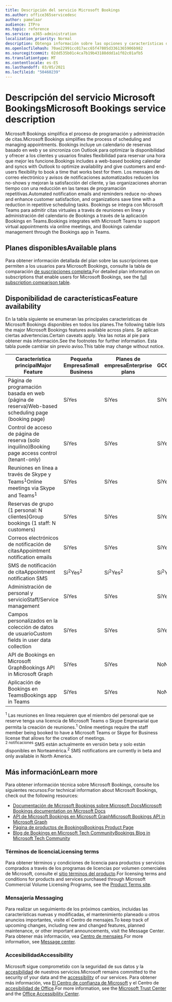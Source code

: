 ```yaml
---
title: Descripción del servicio Microsoft Bookings
ms.author: office365servicedesc
author: pamelaar
audience: ITPro
ms.topic: reference
ms.service: o365-administration
localization_priority: Normal
description: Obtenga información sobre las opciones y características del plan disponibles en Microsoft Bookings.
ms.openlocfilehash: 70ae22991cc017acc65f47805d3361365906b982
ms.sourcegitcommit: 02dd535b01c4ca7b19b43188ddd1a1f02c01afb5
ms.translationtype: MT
ms.contentlocale: es-ES
ms.lasthandoff: 03/05/2021
ms.locfileid: "50460239"
---
```

# <a name="microsoft-bookings-service-description"></a><span data-ttu-id="43b61-103">Descripción del servicio Microsoft Bookings</span><span class="sxs-lookup"><span data-stu-id="43b61-103">Microsoft Bookings service description</span></span>

<span data-ttu-id="43b61-104">Microsoft Bookings simplifica el proceso de programación y administración de citas.</span><span class="sxs-lookup"><span data-stu-id="43b61-104">Microsoft Bookings simplifies the process of scheduling and managing appointments.</span></span> <span data-ttu-id="43b61-105">Bookings incluye un calendario de reservas basado en web y se sincroniza con Outlook para optimizar la disponibilidad y ofrecer a los clientes y usuarios finales flexibilidad para reservar una hora que mejor les funcione.</span><span class="sxs-lookup"><span data-stu-id="43b61-105">Bookings includes a web-based booking calendar and syncs with Outlook to optimize availability and give customers and end-users flexibility to book a time that works best for them.</span></span> <span data-ttu-id="43b61-106">Los mensajes de correo electrónico y avisos de notificaciones automatizados reducen los no-shows y mejoran la satisfacción del cliente, y las organizaciones ahorran tiempo con una reducción en las tareas de programación repetitivas.</span><span class="sxs-lookup"><span data-stu-id="43b61-106">Automated notification emails and reminders reduce no-shows and enhance customer satisfaction, and organizations save time with a reduction in repetitive scheduling tasks.</span></span> <span data-ttu-id="43b61-107">Bookings se integra con Microsoft Teams para admitir citas virtuales a través de reuniones en línea y administración del calendario de Bookings a través de la aplicación Bookings en Teams.</span><span class="sxs-lookup"><span data-stu-id="43b61-107">Bookings integrates with Microsoft Teams to support virtual appointments via online meetings, and Bookings calendar management through the Bookings app in Teams.</span></span>

## <a name="available-plans"></a><span data-ttu-id="43b61-108">Planes disponibles</span><span class="sxs-lookup"><span data-stu-id="43b61-108">Available plans</span></span>

<span data-ttu-id="43b61-109">Para obtener información detallada del plan sobre las suscripciones que permiten a los usuarios para Microsoft Bookings, consulte la tabla de comparación [de suscripciones completa.](https://go.microsoft.com/fwlink/?linkid=2139145)</span><span class="sxs-lookup"><span data-stu-id="43b61-109">For detailed plan information on subscriptions that enable users for Microsoft Bookings, see the  [full subscription comparison table](https://go.microsoft.com/fwlink/?linkid=2139145).</span></span>

## <a name="feature-availability"></a><span data-ttu-id="43b61-110">Disponibilidad de características</span><span class="sxs-lookup"><span data-stu-id="43b61-110">Feature availability</span></span>

<span data-ttu-id="43b61-111">En la tabla siguiente se enumeran las principales características de Microsoft Bookings disponibles en todos los planes.</span><span class="sxs-lookup"><span data-stu-id="43b61-111">The following table lists the major Microsoft Bookings features available across plans.</span></span> <span data-ttu-id="43b61-112">Se aplican ciertas advertencias.</span><span class="sxs-lookup"><span data-stu-id="43b61-112">Certain caveats apply.</span></span> <span data-ttu-id="43b61-113">Vea las notas al pie para obtener más información.</span><span class="sxs-lookup"><span data-stu-id="43b61-113">See the footnotes for further information.</span></span> <span data-ttu-id="43b61-114">Esta tabla puede cambiar sin previo aviso.</span><span class="sxs-lookup"><span data-stu-id="43b61-114">This table may change without notice.</span></span>

| <span data-ttu-id="43b61-115">Característica principal</span><span class="sxs-lookup"><span data-stu-id="43b61-115">Major Feature</span></span> | <span data-ttu-id="43b61-116">Pequeña Empresa</span><span class="sxs-lookup"><span data-stu-id="43b61-116">Small Business</span></span> | <span data-ttu-id="43b61-117">Planes de empresa</span><span class="sxs-lookup"><span data-stu-id="43b61-117">Enterprise plans</span></span> | <span data-ttu-id="43b61-118">GCC</span><span class="sxs-lookup"><span data-stu-id="43b61-118">GCC</span></span> | <span data-ttu-id="43b61-119">GCC-High</span><span class="sxs-lookup"><span data-stu-id="43b61-119">GCC-High</span></span> | <span data-ttu-id="43b61-120">DOD</span><span class="sxs-lookup"><span data-stu-id="43b61-120">DOD</span></span> | <span data-ttu-id="43b61-121">Educación</span><span class="sxs-lookup"><span data-stu-id="43b61-121">Education</span></span> |
| --- | --- | --- | --- | --- | --- | --- |
| <span data-ttu-id="43b61-122">Página de programación basada en web (página de reserva)</span><span class="sxs-lookup"><span data-stu-id="43b61-122">Web-based scheduling page (booking page)</span></span> | <span data-ttu-id="43b61-123">Sí</span><span class="sxs-lookup"><span data-stu-id="43b61-123">Yes</span></span> | <span data-ttu-id="43b61-124">Sí</span><span class="sxs-lookup"><span data-stu-id="43b61-124">Yes</span></span> | <span data-ttu-id="43b61-125">Sí</span><span class="sxs-lookup"><span data-stu-id="43b61-125">Yes</span></span> | <span data-ttu-id="43b61-126">No</span><span class="sxs-lookup"><span data-stu-id="43b61-126">No</span></span> | <span data-ttu-id="43b61-127">No</span><span class="sxs-lookup"><span data-stu-id="43b61-127">No</span></span> | <span data-ttu-id="43b61-128">Sí</span><span class="sxs-lookup"><span data-stu-id="43b61-128">Yes</span></span> |
| <span data-ttu-id="43b61-129">Control de acceso de página de reserva (solo inquilino)</span><span class="sxs-lookup"><span data-stu-id="43b61-129">Booking page access control (tenant-only)</span></span> | <span data-ttu-id="43b61-130">Sí</span><span class="sxs-lookup"><span data-stu-id="43b61-130">Yes</span></span> | <span data-ttu-id="43b61-131">Sí</span><span class="sxs-lookup"><span data-stu-id="43b61-131">Yes</span></span> | <span data-ttu-id="43b61-132">Sí</span><span class="sxs-lookup"><span data-stu-id="43b61-132">Yes</span></span> | <span data-ttu-id="43b61-133">No</span><span class="sxs-lookup"><span data-stu-id="43b61-133">No</span></span> | <span data-ttu-id="43b61-134">No</span><span class="sxs-lookup"><span data-stu-id="43b61-134">No</span></span> | <span data-ttu-id="43b61-135">Sí</span><span class="sxs-lookup"><span data-stu-id="43b61-135">Yes</span></span> |
| <span data-ttu-id="43b61-136">Reuniones en línea a través de Skype y Teams<sup>1</sup></span><span class="sxs-lookup"><span data-stu-id="43b61-136">Online meetings via Skype and Teams<sup>1</sup></span></span> <br/> | <span data-ttu-id="43b61-137">Sí</span><span class="sxs-lookup"><span data-stu-id="43b61-137">Yes</span></span> | <span data-ttu-id="43b61-138">Sí</span><span class="sxs-lookup"><span data-stu-id="43b61-138">Yes</span></span> | <span data-ttu-id="43b61-139">Sí</span><span class="sxs-lookup"><span data-stu-id="43b61-139">Yes</span></span> | <span data-ttu-id="43b61-140">No</span><span class="sxs-lookup"><span data-stu-id="43b61-140">No</span></span> | <span data-ttu-id="43b61-141">No</span><span class="sxs-lookup"><span data-stu-id="43b61-141">No</span></span> | <span data-ttu-id="43b61-142">Sí</span><span class="sxs-lookup"><span data-stu-id="43b61-142">Yes</span></span> |
| <span data-ttu-id="43b61-143">Reservas de grupo (1 personal: N clientes)</span><span class="sxs-lookup"><span data-stu-id="43b61-143">Group bookings (1 staff: N customers)</span></span> | <span data-ttu-id="43b61-144">Sí</span><span class="sxs-lookup"><span data-stu-id="43b61-144">Yes</span></span> | <span data-ttu-id="43b61-145">Sí</span><span class="sxs-lookup"><span data-stu-id="43b61-145">Yes</span></span> | <span data-ttu-id="43b61-146">Sí</span><span class="sxs-lookup"><span data-stu-id="43b61-146">Yes</span></span> | <span data-ttu-id="43b61-147">No</span><span class="sxs-lookup"><span data-stu-id="43b61-147">No</span></span> | <span data-ttu-id="43b61-148">No</span><span class="sxs-lookup"><span data-stu-id="43b61-148">No</span></span> | <span data-ttu-id="43b61-149">Sí</span><span class="sxs-lookup"><span data-stu-id="43b61-149">Yes</span></span> |
| <span data-ttu-id="43b61-150">Correos electrónicos de notificación de citas</span><span class="sxs-lookup"><span data-stu-id="43b61-150">Appointment notification emails</span></span> | <span data-ttu-id="43b61-151">Sí</span><span class="sxs-lookup"><span data-stu-id="43b61-151">Yes</span></span> | <span data-ttu-id="43b61-152">Sí</span><span class="sxs-lookup"><span data-stu-id="43b61-152">Yes</span></span> | <span data-ttu-id="43b61-153">Sí</span><span class="sxs-lookup"><span data-stu-id="43b61-153">Yes</span></span> | <span data-ttu-id="43b61-154">No</span><span class="sxs-lookup"><span data-stu-id="43b61-154">No</span></span> | <span data-ttu-id="43b61-155">No</span><span class="sxs-lookup"><span data-stu-id="43b61-155">No</span></span> | <span data-ttu-id="43b61-156">Sí</span><span class="sxs-lookup"><span data-stu-id="43b61-156">Yes</span></span> |
| <span data-ttu-id="43b61-157">SMS de notificación de cita</span><span class="sxs-lookup"><span data-stu-id="43b61-157">Appointment notification SMS</span></span> | <span data-ttu-id="43b61-158">Sí<sup>2</sup></span><span class="sxs-lookup"><span data-stu-id="43b61-158">Yes<sup>2</sup></span></span> <br/> | <span data-ttu-id="43b61-159">Sí<sup>2</sup></span><span class="sxs-lookup"><span data-stu-id="43b61-159">Yes<sup>2</sup></span></span> <br/> | <span data-ttu-id="43b61-160">Sí<sup>2</sup></span><span class="sxs-lookup"><span data-stu-id="43b61-160">Yes<sup>2</sup></span></span> <br/> | <span data-ttu-id="43b61-161">No</span><span class="sxs-lookup"><span data-stu-id="43b61-161">No</span></span> | <span data-ttu-id="43b61-162">No</span><span class="sxs-lookup"><span data-stu-id="43b61-162">No</span></span> | <span data-ttu-id="43b61-163">Sí</span><span class="sxs-lookup"><span data-stu-id="43b61-163">Yes</span></span> |
| <span data-ttu-id="43b61-164">Administración de personal y servicio</span><span class="sxs-lookup"><span data-stu-id="43b61-164">Staff/Service management</span></span> | <span data-ttu-id="43b61-165">Sí</span><span class="sxs-lookup"><span data-stu-id="43b61-165">Yes</span></span> | <span data-ttu-id="43b61-166">Sí</span><span class="sxs-lookup"><span data-stu-id="43b61-166">Yes</span></span> | <span data-ttu-id="43b61-167">Sí</span><span class="sxs-lookup"><span data-stu-id="43b61-167">Yes</span></span> | <span data-ttu-id="43b61-168">No</span><span class="sxs-lookup"><span data-stu-id="43b61-168">No</span></span> | <span data-ttu-id="43b61-169">No</span><span class="sxs-lookup"><span data-stu-id="43b61-169">No</span></span> | <span data-ttu-id="43b61-170">Sí</span><span class="sxs-lookup"><span data-stu-id="43b61-170">Yes</span></span> |
| <span data-ttu-id="43b61-171">Campos personalizados en la colección de datos de usuario</span><span class="sxs-lookup"><span data-stu-id="43b61-171">Custom fields in user data collection</span></span> | <span data-ttu-id="43b61-172">Sí</span><span class="sxs-lookup"><span data-stu-id="43b61-172">Yes</span></span> | <span data-ttu-id="43b61-173">Sí</span><span class="sxs-lookup"><span data-stu-id="43b61-173">Yes</span></span> | <span data-ttu-id="43b61-174">Sí</span><span class="sxs-lookup"><span data-stu-id="43b61-174">Yes</span></span> | <span data-ttu-id="43b61-175">No</span><span class="sxs-lookup"><span data-stu-id="43b61-175">No</span></span> | <span data-ttu-id="43b61-176">No</span><span class="sxs-lookup"><span data-stu-id="43b61-176">No</span></span> | <span data-ttu-id="43b61-177">Sí</span><span class="sxs-lookup"><span data-stu-id="43b61-177">Yes</span></span> |
| <span data-ttu-id="43b61-178">API de Bookings en Microsoft Graph</span><span class="sxs-lookup"><span data-stu-id="43b61-178">Bookings API in Microsoft Graph</span></span> | <span data-ttu-id="43b61-179">Sí</span><span class="sxs-lookup"><span data-stu-id="43b61-179">Yes</span></span> | <span data-ttu-id="43b61-180">Sí</span><span class="sxs-lookup"><span data-stu-id="43b61-180">Yes</span></span> | <span data-ttu-id="43b61-181">No</span><span class="sxs-lookup"><span data-stu-id="43b61-181">No</span></span> | <span data-ttu-id="43b61-182">No</span><span class="sxs-lookup"><span data-stu-id="43b61-182">No</span></span> | <span data-ttu-id="43b61-183">No</span><span class="sxs-lookup"><span data-stu-id="43b61-183">No</span></span> | <span data-ttu-id="43b61-184">Sí</span><span class="sxs-lookup"><span data-stu-id="43b61-184">Yes</span></span> |
| <span data-ttu-id="43b61-185">Aplicación de Bookings en Teams</span><span class="sxs-lookup"><span data-stu-id="43b61-185">Bookings app in Teams</span></span> | <span data-ttu-id="43b61-186">Sí</span><span class="sxs-lookup"><span data-stu-id="43b61-186">Yes</span></span> | <span data-ttu-id="43b61-187">Sí</span><span class="sxs-lookup"><span data-stu-id="43b61-187">Yes</span></span> | <span data-ttu-id="43b61-188">No</span><span class="sxs-lookup"><span data-stu-id="43b61-188">No</span></span> | <span data-ttu-id="43b61-189">No</span><span class="sxs-lookup"><span data-stu-id="43b61-189">No</span></span> | <span data-ttu-id="43b61-190">No</span><span class="sxs-lookup"><span data-stu-id="43b61-190">No</span></span> | <span data-ttu-id="43b61-191">Sí</span><span class="sxs-lookup"><span data-stu-id="43b61-191">Yes</span></span> |

<span data-ttu-id="43b61-192"><sup>1</sup> Las reuniones en línea requieren que el miembro del personal que se reserve tenga una licencia de Microsoft Teams o Skype Empresarial que permita la creación de reuniones.</span><span class="sxs-lookup"><span data-stu-id="43b61-192"><sup>1</sup> Online meetings require the staff member being booked to have a Microsoft Teams or Skype for Business license that allows for the creation of meetings.</span></span>
<br/><span data-ttu-id="43b61-193"><sup>2 notificaciones</sup> SMS están actualmente en versión beta y solo están disponibles en Norteamérica.</span><span class="sxs-lookup"><span data-stu-id="43b61-193"><sup>2</sup> SMS notifications are currently in beta and only available in North America.</span></span>

## <a name="learn-more"></a><span data-ttu-id="43b61-194">Más información</span><span class="sxs-lookup"><span data-stu-id="43b61-194">Learn more</span></span>

<span data-ttu-id="43b61-195">Para obtener información técnica sobre Microsoft Bookings, consulte los siguientes recursos:</span><span class="sxs-lookup"><span data-stu-id="43b61-195">For technical information about Microsoft Bookings, check out the following resources:</span></span>

- [<span data-ttu-id="43b61-196">Documentación de Microsoft Bookings sobre Microsoft Docs</span><span class="sxs-lookup"><span data-stu-id="43b61-196">Microsoft Bookings documentation on Microsoft Docs</span></span>](https://docs.microsoft.com/microsoft-365/bookings/bookings-overview?view=o365-worldwide)
- [<span data-ttu-id="43b61-197">API de Microsoft Bookings en Microsoft Graph</span><span class="sxs-lookup"><span data-stu-id="43b61-197">Microsoft Bookings API in Microsoft Graph</span></span>](https://docs.microsoft.com/graph/api/resources/booking-api-overview?view=graph-rest-beta)
- [<span data-ttu-id="43b61-198">Página de productos de Bookings</span><span class="sxs-lookup"><span data-stu-id="43b61-198">Bookings Product Page</span></span>](https://www.microsoft.com/microsoft-365/business/scheduling-and-booking-app)
- [<span data-ttu-id="43b61-199">Blog de Bookings en Microsoft Tech Community</span><span class="sxs-lookup"><span data-stu-id="43b61-199">Bookings Blog in Microsoft Tech Community</span></span>](https://techcommunity.microsoft.com/t5/microsoft-bookings-blog/bg-p/Office365BusinessAppsBlog)

### <a name="licensing-terms"></a><span data-ttu-id="43b61-200">Términos de licencia</span><span class="sxs-lookup"><span data-stu-id="43b61-200">Licensing terms</span></span>

<span data-ttu-id="43b61-201">Para obtener términos y condiciones de licencia para productos y servicios comprados a través de los programas de licencias por volumen comerciales de Microsoft, consulte el [sitio términos del producto](https://www.microsoft.com/microsoft-365).</span><span class="sxs-lookup"><span data-stu-id="43b61-201">For licensing terms and conditions for products and services purchased through Microsoft Commercial Volume Licensing Programs, see the [Product Terms site](https://www.microsoft.com/microsoft-365).</span></span>

### <a name="messaging"></a><span data-ttu-id="43b61-202">Mensajería </span><span class="sxs-lookup"><span data-stu-id="43b61-202">Messaging</span></span>

<span data-ttu-id="43b61-203">Para realizar un seguimiento de los próximos cambios, incluidas las características nuevas y modificadas, el mantenimiento planeado u otros anuncios importantes, visite el Centro de mensajes.</span><span class="sxs-lookup"><span data-stu-id="43b61-203">To keep track of upcoming changes, including new and changed features, planned maintenance, or other important announcements, visit the Message Center.</span></span> <span data-ttu-id="43b61-204">Para obtener más información, vea [Centro de mensajes](https://docs.microsoft.com/microsoft-365/admin/manage/message-center).</span><span class="sxs-lookup"><span data-stu-id="43b61-204">For more information, see [Message center](https://docs.microsoft.com/microsoft-365/admin/manage/message-center).</span></span>

### <a name="accessibility"></a><span data-ttu-id="43b61-205">Accesibilidad</span><span class="sxs-lookup"><span data-stu-id="43b61-205">Accessibility</span></span>

<span data-ttu-id="43b61-206">Microsoft sigue comprometido con la seguridad de sus datos y la [accesibilidad](https://www.microsoft.com/trust-center/compliance/accessibility) de nuestros servicios.</span><span class="sxs-lookup"><span data-stu-id="43b61-206">Microsoft remains committed to the security of your data and the [accessibility](https://www.microsoft.com/trust-center/compliance/accessibility) of our services.</span></span> <span data-ttu-id="43b61-207">Para obtener más información, vea [El Centro de confianza de Microsoft](https://www.microsoft.com/trust-center) y el Centro de [accesibilidad de Office](https://support.office.com/article/ecab0fcf-d143-4fe8-a2ff-6cd596bddc6d).</span><span class="sxs-lookup"><span data-stu-id="43b61-207">For more information, see the [Microsoft Trust Center](https://www.microsoft.com/trust-center) and the [Office Accessibility Center](https://support.office.com/article/ecab0fcf-d143-4fe8-a2ff-6cd596bddc6d).</span></span>
